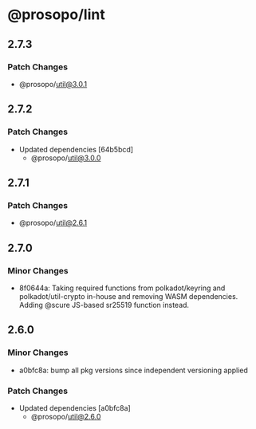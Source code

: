 # @prosopo/lint

## 2.7.3
### Patch Changes

  - @prosopo/util@3.0.1

## 2.7.2
### Patch Changes

- Updated dependencies [64b5bcd]
  - @prosopo/util@3.0.0

## 2.7.1
### Patch Changes

  - @prosopo/util@2.6.1

## 2.7.0
### Minor Changes

- 8f0644a: Taking required functions from polkadot/keyring and polkadot/util-crypto in-house and removing WASM dependencies. Adding @scure JS-based sr25519 function instead.

## 2.6.0

### Minor Changes

- a0bfc8a: bump all pkg versions since independent versioning applied

### Patch Changes

- Updated dependencies [a0bfc8a]
  - @prosopo/util@2.6.0
